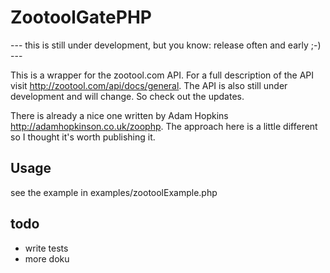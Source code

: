 ZootoolGatePHP
=============

--- this is still under development, but you know: release often and early ;-) ---

This is a wrapper for the zootool.com API. For a full description of the API visit
http://zootool.com/api/docs/general. The API is also still under development and
will change. So check out the updates.

There is already a nice one written by 
Adam Hopkins http://adamhopkinson.co.uk/zoophp. The approach here is a little different
so I thought it's worth publishing it. 

Usage
-----

see the example in examples/zootoolExample.php

todo
---- 
- write tests
- more doku


